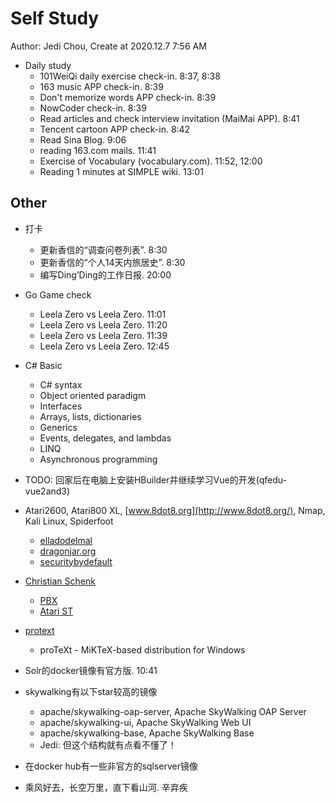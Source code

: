 # Self Study

Author: Jedi Chou, Create at 2020.12.7 7:56 AM

* Daily study
  * 101WeiQi daily exercise check-in. 8:37, 8:38
  * 163 music APP check-in. 8:39
  * Don't memorize words APP check-in. 8:39
  * NowCoder check-in. 8:39
  * Read articles and check interview invitation (MaiMai APP). 8:41
  * Tencent cartoon APP check-in. 8:42
  * Read Sina Blog. 9:06
  * reading 163.com mails. 11:41
  * Exercise of Vocabulary (vocabulary.com). 11:52, 12:00
  * Reading 1 minutes at SIMPLE wiki. 13:01

## Other

* 打卡
  * 更新香信的“调查问卷列表”. 8:30
  * 更新香信的“个人14天内旅居史”. 8:30
  * 编写Ding’Ding的工作日报. 20:00

* Go Game check
  * Leela Zero vs Leela Zero. 11:01
  * Leela Zero vs Leela Zero. 11:20
  * Leela Zero vs Leela Zero. 11:39
  * Leela Zero vs Leela Zero. 12:45

* C# Basic
  * C# syntax
  * Object oriented paradigm
  * Interfaces
  * Arrays, lists, dictionaries
  * Generics
  * Events, delegates, and lambdas
  * LINQ
  * Asynchronous programming
* TODO: 回家后在电脑上安装HBuilder并继续学习Vue的开发(qfedu-vue2and3)
* Atari2600, Atari800 XL, [www.8dot8.org](http://www.8dot8.org/), Nmap, Kali Linux, Spiderfoot
  * [elladodelmal](http://www.elladodelmal.com/)
  * [dragonjar.org](http://www.dragonjar.org/)
  * [securitybydefault](http://www.securitybydefault.com/)
* [Christian Schenk](https://www.tug.org/interviews/schenk.html)
  * [PBX](https://baike.baidu.com/item/PBX/3737223)
  * [Atari ST](https://en.wikipedia.org/wiki/Atari_ST)
* [protext](https://www.tug.org/protext/)
  * proTeXt - MiKTeX-based distribution for Windows

* Solr的docker镜像有官方版. 10:41
* skywalking有以下star较高的镜像
  * apache/skywalking-oap-server, Apache SkyWalking OAP Server
  * apache/skywalking-ui, Apache SkyWalking Web UI
  * apache/skywalking-base, Apache SkyWalking Base
  * Jedi: 但这个结构就有点看不懂了！
* 在docker hub有一些非官方的sqlserver镜像
* 乘风好去，长空万里，直下看山河. 辛弃疾
